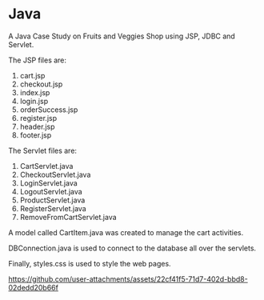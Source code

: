 # Java

A Java Case Study on Fruits and Veggies Shop using JSP, JDBC and Servlet. 

The JSP files are:
1. cart.jsp
2. checkout.jsp
3. index.jsp
4. login.jsp
5. orderSuccess.jsp
6. register.jsp
7. header.jsp
8. footer.jsp

The Servlet files are:
1. CartServlet.java
2. CheckoutServlet.java
3. LoginServlet.java
4. LogoutServlet.java
5. ProductServlet.java
6. RegisterServlet.java
7. RemoveFromCartServlet.java

A model called CartItem.java was created to manage the cart activities. 

DBConnection.java is used to connect to the database all over the servlets. 

Finally, styles.css is used to style the web pages. 

https://github.com/user-attachments/assets/22cf41f5-71d7-402d-bbd8-02dedd20b66f
